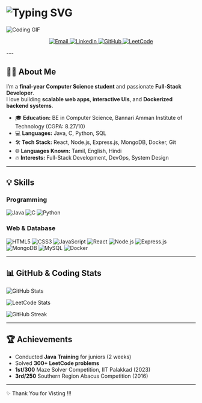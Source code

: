 # <img src="https://readme-typing-svg.herokuapp.com?font=Fira+Code&size=50&color=0078D7&center=true&vCenter=true&width=900&lines=Hi+%F0%9F%91%8B,+I'm+Prasanna+Kumar" alt="Typing SVG" />

![Coding GIF](https://media4.giphy.com/media/v1.Y2lkPTc5MGI3NjExM2dpNjRyOWJpbDB6NHdjOTJib2ZpY2pwc3R5NmJpZHBqZnEyZzZ5YiZlcD12MV9pbnRlcm5hbF9naWZfYnlfaWQmY3Q9Zw/qgQUggAC3Pfv687qPC/giphy.gif)
<p align="center">
  <a href="mailto:prasannakumarmofficial@gmail.com" target="_blank">
    <img src="https://img.shields.io/badge/Email-prasannakumarmofficial@gmail.com-orange?style=for-the-badge&logo=gmail" alt="Email">
  </a>
  <a href="https://www.linkedin.com/in/prasanna-kumar-m-346694273/" target="_blank">
    <img src="https://img.shields.io/badge/LinkedIn-PrasannaKumar-lightblue?style=for-the-badge&logo=linkedin" alt="LinkedIn">
  </a>
  <a href="https://github.com/PrasannaKumar-official" target="_blank">
    <img src="https://img.shields.io/badge/GitHub-PrasannaKumar_official-100000?style=for-the-badge&logo=github&logoColor=white" alt="GitHub">
  </a>
  <a href="https://leetcode.com/u/prasannakumarmofficial/" target="_blank">
    <img src="https://img.shields.io/badge/LeetCode-000000?style=for-the-badge&logo=leetcode&logoColor=yellow" alt="LeetCode">
  </a>
</p>
---

## 👨‍💻 About Me
I’m a **final-year Computer Science student** and passionate **Full-Stack Developer**.  
I love building **scalable web apps**, **interactive UIs**, and **Dockerized backend systems**.

- 🎓 **Education:** BE in Computer Science, Bannari Amman Institute of Technology (CGPA: 8.27/10)  
- 💻 **Languages:** Java, C, Python, SQL  
- 🛠️ **Tech Stack:** React, Node.js, Express.js, MongoDB, Docker, Git  
- 🌐 **Languages Known:** Tamil, English, Hindi  
- 🔥 **Interests:** Full-Stack Development, DevOps, System Design  

---

## 💡 Skills

### Programming
![Java](https://img.shields.io/badge/Java-ED8B00?style=for-the-badge&logo=java&logoColor=white) 
![C](https://img.shields.io/badge/C-00599C?style=for-the-badge&logo=c&logoColor=white) 
![Python](https://img.shields.io/badge/Python-3776AB?style=for-the-badge&logo=python&logoColor=white) 


### Web & Database
![HTML5](https://img.shields.io/badge/HTML5-E34F26?style=for-the-badge&logo=html5&logoColor=white) 
![CSS3](https://img.shields.io/badge/CSS3-1572B6?style=for-the-badge&logo=css3&logoColor=white) 
![JavaScript](https://img.shields.io/badge/JavaScript-F7DF1E?style=for-the-badge&logo=javascript&logoColor=black) 
![React](https://img.shields.io/badge/React-61DAFB?style=for-the-badge&logo=react&logoColor=black) 
![Node.js](https://img.shields.io/badge/Node.js-339933?style=for-the-badge&logo=node.js&logoColor=white) 
![Express.js](https://img.shields.io/badge/Express.js-000000?style=for-the-badge&logo=express&logoColor=white) 
![MongoDB](https://img.shields.io/badge/MongoDB-47A248?style=for-the-badge&logo=mongodb&logoColor=white) 
![MySQL](https://img.shields.io/badge/MySQL-4479A1?style=for-the-badge&logo=mysql&logoColor=white) 
![Docker](https://img.shields.io/badge/Docker-2496ED?style=for-the-badge&logo=docker&logoColor=white) 

---

## 📊 GitHub & Coding Stats

![GitHub Stats](https://github-readme-stats.vercel.app/api?username=PrasannaKumar-official&show_icons=true&theme=light&hide_border=false&count_private=true)

![LeetCode Stats](https://leetcard.jacoblin.cool/prasannakumarmofficial?ext=heatmap&theme=light&font=Source_Code_Pro&width=600&height=300&radius=15)

![GitHub Streak](https://github-readme-streak-stats.herokuapp.com/?user=PrasannaKumar-official&theme=light&hide_border=false)


---

## 🏆 Achievements
- Conducted **Java Training** for juniors (2 weeks)  
- Solved **300+ LeetCode problems**  
- **1st/300** Maze Solver Competition, IIT Palakkad (2023)  
- **3rd/250** Southern Region Abacus Competition (2016)  

---

✨ Thank You for Visting !!!
